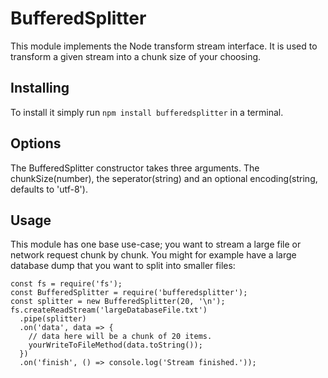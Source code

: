 # BufferedSplitter

This module implements the Node transform stream interface. It is used to transform
a given stream into a chunk size of your choosing.


## Installing
To install it simply run `npm install bufferedsplitter` in a terminal.


## Options
The BufferedSplitter constructor takes three arguments. The chunkSize(number), the seperator(string)
and an optional encoding(string, defaults to 'utf-8').


## Usage
This module has one base use-case; you want to stream a large file or network request chunk by chunk.
You might for example have a large database dump that you want to split into smaller files:
```
const fs = require('fs');
const BufferedSplitter = require('bufferedsplitter');
const splitter = new BufferedSplitter(20, '\n');
fs.createReadStream('largeDatabaseFile.txt')
  .pipe(splitter)
  .on('data', data => {
    // data here will be a chunk of 20 items.
    yourWriteToFileMethod(data.toString());
  })
  .on('finish', () => console.log('Stream finished.'));
```
